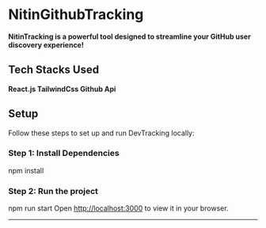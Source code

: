 # NitinGithubTracking

**NitinTracking is a powerful tool designed to streamline your GitHub user discovery experience!**

## Tech Stacks Used
  **React.js
  TailwindCss
  Github Api**

## Setup

Follow these steps to set up and run DevTracking locally:

### Step 1: Install Dependencies

npm install

### Step 2: Run the project

npm run start
Open [http://localhost:3000](http://localhost:3000) to view it in your browser.

--------------------------------------------------------
